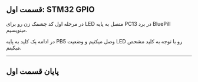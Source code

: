 ## قسمت اول: STM32 GPIO

در مرحله اول کد چشمک زن رو برای LED متصل به پایه PC13 در برد BluePill مینویسیم.

در ادامه یک کلید به پایه PB5 وصل میکنیم و وضعیت LED رو با توجه به کلید مشحص میکینم.

---

## پایان قسمت اول